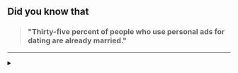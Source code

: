 ## Did you know that

<h3>
  <blockquote>
<!--START_SECTION:debris-->                                                                                                                              
"Thirty-five percent of people who use personal ads for dating are already married."
<!--END_SECTION:debris-->
  </blockquote>
</h3>

-----

<details>
  <summary></summary>

<img src="https://github-readme-stats.vercel.app/api?show_icons=true&hide=issues&username=ekickx"> <img src="https://github-readme-stats.vercel.app/api/top-langs/?layout=compact&username=ekickx">

</details>
